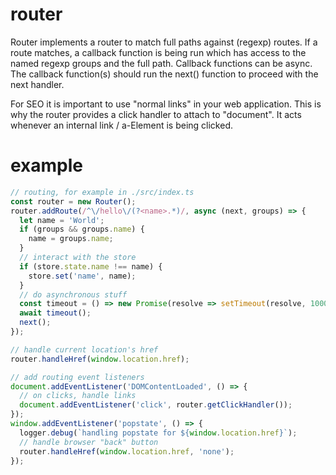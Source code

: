 # router
Router implements a router to match full paths against (regexp) routes. If a route matches, a callback function is being run which has access to the named regexp groups and the full path. Callback functions can be async. The callback function(s) should run the next() function to proceed with the next handler.

For SEO it is important to use "normal links" in your web application. This is why the router provides a click handler to attach to "document". It acts whenever an internal link / a-Element is being clicked.

# example
```typescript
// routing, for example in ./src/index.ts
const router = new Router();
router.addRoute(/^\/hello\/(?<name>.*)/, async (next, groups) => {
  let name = 'World';
  if (groups && groups.name) {
    name = groups.name;
  }
  // interact with the store
  if (store.state.name !== name) {
    store.set('name', name);
  }
  // do asynchronous stuff
  const timeout = () => new Promise(resolve => setTimeout(resolve, 1000));
  await timeout();
  next();
});

// handle current location's href
router.handleHref(window.location.href);

// add routing event listeners
document.addEventListener('DOMContentLoaded', () => {
  // on clicks, handle links
  document.addEventListener('click', router.getClickHandler());
});
window.addEventListener('popstate', () => {
  logger.debug(`handling popstate for ${window.location.href}`);
  // handle browser "back" button
  router.handleHref(window.location.href, 'none');
});

```